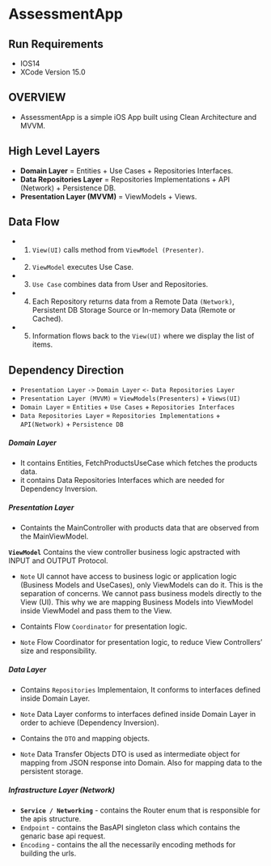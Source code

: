 # AssessmentApp

## Run Requirements 
 * IOS14
 * XCode Version 15.0
 
 ## OVERVIEW
  - AssessmentApp is a simple iOS App built using Clean Architecture and MVVM.

## High Level Layers
* **Domain Layer** = Entities + Use Cases + Repositories Interfaces.
* **Data Repositories Layer** = Repositories Implementations + API (Network) + Persistence DB.
* **Presentation Layer (MVVM)** = ViewModels + Views.

## Data Flow
* 1. `View(UI)` calls method from `ViewModel (Presenter)`.
* 2. `ViewModel` executes Use Case.
* 3. `Use Case` combines data from User and Repositories.
* 4. Each Repository returns data from a Remote Data `(Network)`, Persistent DB Storage Source or In-memory Data (Remote or Cached).
* 5. Information flows back to the `View(UI)` where we display the list of items.

## Dependency Direction
* `Presentation Layer` `->` `Domain Layer` `<-` `Data Repositories Layer`
* `Presentation Layer (MVVM)` = `ViewModels(Presenters)` + `Views(UI)`
* `Domain Layer` = `Entities` + `Use Cases` + `Repositories Interfaces`
* `Data Repositories Layer` = `Repositories Implementations` + `API(Network)` + `Persistence DB`


##### Domain Layer
* It contains Entities, FetchProductsUseCase which fetches the products data.
* it contains Data Repositories Interfaces which are needed for Dependency Inversion.


##### Presentation Layer
* Containts the MainController with products data that are observed from the MainViewModel.

**`ViewModel`** Contains the view controller business logic apstracted with INPUT and OUTPUT Protocol.
* `Note` UI cannot have access to business logic or application logic (Business Models and UseCases), only ViewModels can do it. This is the separation of concerns. We cannot pass business models directly to the View (UI). This why we are mapping Business Models into ViewModel inside ViewModel and pass them to the View.

* Containts Flow `Coordinator` for presentation logic.
* `Note` Flow Coordinator for presentation logic, to reduce View Controllers’ size and responsibility.


##### Data Layer
* Contains `Repositories` Implementaion, It conforms to interfaces defined inside Domain Layer.
* `Note`  Data Layer conforms to interfaces defined inside Domain Layer in order to achieve (Dependency Inversion).

* Contains the `DTO` and mapping objects.
* `Note` Data Transfer Objects DTO is used as intermediate object for mapping from JSON response into Domain. Also for mapping data to the persistent storage.


##### Infrastructure Layer (Network)

* **`Service / Networking`** - contains the Router enum that is responsible for the apis structure.
* `Endpoint` - contains the BasAPI singleton class which contains the genaric base api request.
* `Encoding` - contains the all the necessarily encoding methods for building the urls.


